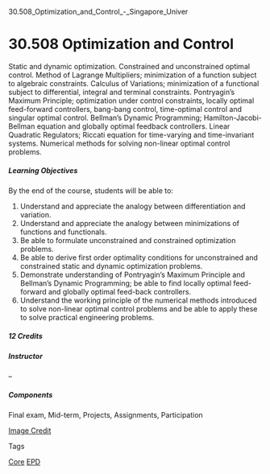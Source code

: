 30.508_Optimization_and_Control_-_Singapore_Univer



30.508 Optimization and Control
===============================

Static and dynamic optimization. Constrained and unconstrained optimal control. Method of Lagrange Multipliers; minimization of a function subject to algebraic constraints. Calculus of Variations; minimization of a functional subject to differential, integral and terminal constraints. Pontryagin’s Maximum Principle; optimization under control constraints, locally optimal feed-forward controllers, bang-bang control, time-optimal control and singular optimal control. Bellman’s Dynamic Programming; Hamilton-Jacobi-Bellman equation and globally optimal feedback controllers. Linear Quadratic Regulators; Riccati equation for time-varying and time-invariant systems. Numerical methods for solving non-linear optimal control problems.



##### **Learning Objectives**



By the end of the course, students will be able to:



1. Understand and appreciate the analogy between differentiation and variation.
2. Understand and appreciate the analogy between minimizations of functions and functionals.
3. Be able to formulate unconstrained and constrained optimization problems.
4. Be able to derive first order optimality conditions for unconstrained and constrained static and dynamic optimization problems.
5. Demonstrate understanding of Pontryagin’s Maximum Principle and Bellman’s Dynamic Programming; be able to find locally optimal feed-forward and globally optimal feed-back controllers.
6. Understand the working principle of the numerical methods introduced to solve non-linear optimal control problems and be able to apply these to solve practical engineering problems.


##### **12 Credits**



##### **Instructor**



–



##### **Components**



Final exam, Mid-term, Projects, Assignments, Participation



[Image Credit](http://previewcf.turbosquid.com/Preview/Content_2010_05_25__09_01_53/Globe.Dots.21.jpg248e3e4d-658f-4f7f-a72b-022e45042d8eLarger.jpg)

Tags

[Core](/education/undergraduate/courses/?course-type=852)
[EPD](/education/undergraduate/courses/?pillar-cluster=44)

